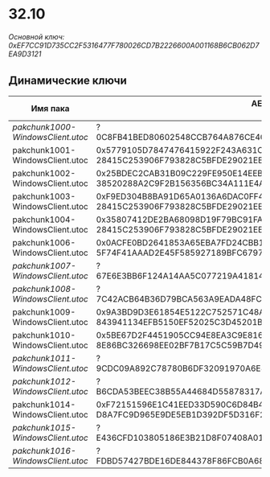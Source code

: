 # 32.10

###### Основной ключ: 0xEF7CC91D735CC2F5316477F780026CD7B2226600A001168B6CB062D7EA9D3121

## Динамические ключи

| Имя пака                          | AES Ключ</br>GUID                                                                                       | HiRes Текстуры |
|-----------------------------------|---------------------------------------------------------------------------------------------------------|----------------|
| *pakchunk1000-WindowsClient.utoc* | ?</br>0C8FB41BED80602548CCB764A876CE40                                                                  | ✔️             |
| pakchunk1001-WindowsClient.utoc   | 0x5779105D7847476415922F243A631C42D6D1794E48FDA4B6E1B67A8FA87E3681</br>28415C253906F793828C5BFDE29021EE | ❌             |
| pakchunk1002-WindowsClient.utoc   | 0x25BDEC2CAB31B09C229FE950E14EEBECDF6538537ACC05220ACA3B98C4B9B3E4</br>38520288A2C9F2B156356BC34A111E4A | ✔️             |
| pakchunk1003-WindowsClient.utoc   | 0xF9ED304B8BA91D65A0136A6DAC0FF40B96B5EEC3C02EF5BE987B614554D93F76</br>28415C253906F793828C5BFDE29021EE | ❌             |
| pakchunk1004-WindowsClient.utoc   | 0x35807412DE2BA68098D19F79BC91FA097D55F0FE291217AA0333C34158770011</br>28415C253906F793828C5BFDE29021EE | ✔️             |
| pakchunk1006-WindowsClient.utoc   | 0x0ACFE0BD2641853A65EBA7FD24CBB1ADA6152078029660C3D21F44E7A1B048BC</br>5F74F41AAAD2E45F585927189BFC6797 | ❌             |
| *pakchunk1007-WindowsClient.utoc* | ?</br>67E6E3BB6F124A14AA5C077219A41814                                                                  | ✔️             |
| *pakchunk1008-WindowsClient.utoc* | ?</br>7C42ACB64B36D79BCA563A9EADA48FCE                                                                  | ❌             |
| pakchunk1009-WindowsClient.utoc   | 0x9A3BD9D3E61854E5122C752571C48A60BB928D8F10AC4F7CA41BA34A3C643CD1</br>843941134EFB5150EF52025C3D45201B | ❌             |
| pakchunk1010-WindowsClient.utoc   | 0x5BE67D2F4451905CC94E8EA3C9E8161A3DE1394C92AD31D92983EDA797C24788</br>8E86BC326698EE02BF7B17C5C59B7D49 | ❌             |
| *pakchunk1011-WindowsClient.utoc* | ?</br>9CDC09A892C78780B6DF32091970A6E8                                                                  | ✔️             |
| *pakchunk1012-WindowsClient.utoc* | ?</br>B6CDA53BEEC38B55A44684D55878317A                                                                  | ❌             |
| pakchunk1014-WindowsClient.utoc   | 0xF72151596E1C41EED33D590C6D84B406495152C210A301CCDD7BC257C34DC0B7</br>D8A7FC9D965E9DE5EB1D392DF5D316F2 | ❌             |
| *pakchunk1015-WindowsClient.utoc* | ?</br>E436CFD103805186E3B21D8F07408A01                                                                  | ❌             |
| *pakchunk1016-WindowsClient.utoc* | ?</br>FDBD57427BDE16DE844378F86FCB0A68                                                                  | ❌             |